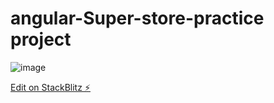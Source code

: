 # angular-Super-store-practice project
![image](https://user-images.githubusercontent.com/104059298/179386953-45628ad5-a2eb-4202-9686-dc91bf144e52.png)


[Edit on StackBlitz ⚡️](https://stackblitz.com/edit/angular-ivy-2yfkes)
